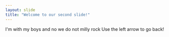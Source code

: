 ```yaml
---
layout: slide
title: "Welcome to our second slide!"
---
```

I'm with my boys and no we do not milly rock
Use the left arrow to go back!
